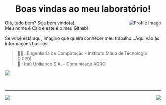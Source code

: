 <h1 align="center"><strong>Boas vindas ao meu laboratório!</strong></h1>

<a>
  <img src="https://github.com/caramujox.png" alt="Profile Image" align="right" style="border-radius:2rem">
</a>

<p align="left"> 
  Olá, tudo bem? Seja bem vindo(a)!<br> Meu nome é Caio e este é o meu Github!<br><br> 
  Se você está aqui, imagino que queira conhecer meu trabalho...Aqui vão as informações basicas:

> 👨‍🎓 : Engenharia de Computação - Instituto Mauá de Técnologia (2020)<br>
> 🏢 : Itaú Unibanco S.A. - Comunidade AGRO<br>

<p align="left">
  <a href="https://www.linkedin.com/in/caramujox/" alt="Linkedin">
  <img src="https://img.shields.io/badge/-Linkedin-0e76a8?style=flat-square&logo=Linkedin&logoColor=white" /></a><br><br><br>
</p>

---

</p>
<a href="https://github.com/anuraghazra/github-readme-stats">
  <img align="left" src="https://github-readme-stats-ten-green.vercel.app/api?username=caramujox&show_icons=true&theme=chartreuse-dark">
</a>
<a href="https://github.com/anuraghazra/convoychat">
  <img align="right" src="https://github-readme-stats-ten-green.vercel.app/api/top-langs/?username=caramujox&layout=compact&theme=chartreuse-dark&langs_count=8" />
</a>

<br>
